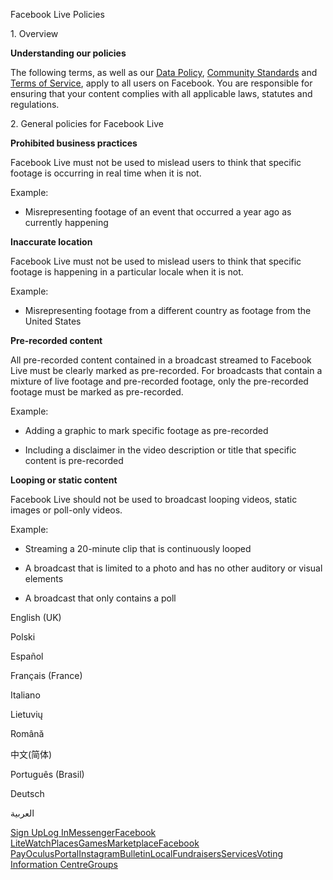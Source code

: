 Facebook Live Policies

1\. Overview

**Understanding our policies**

The following terms, as well as our [Data Policy](https://www.facebook.com/about/privacy/), [Community Standards](https://www.facebook.com/communitystandards/) and [Terms of Service](https://www.facebook.com/legal/terms), apply to all users on Facebook. You are responsible for ensuring that your content complies with all applicable laws, statutes and regulations.

2\. General policies for Facebook Live

**Prohibited business practices**

Facebook Live must not be used to mislead users to think that specific footage is occurring in real time when it is not.

Example:

*   Misrepresenting footage of an event that occurred a year ago as currently happening

**Inaccurate location**

Facebook Live must not be used to mislead users to think that specific footage is happening in a particular locale when it is not.

Example:

*   Misrepresenting footage from a different country as footage from the United States

**Pre-recorded content**

All pre-recorded content contained in a broadcast streamed to Facebook Live must be clearly marked as pre-recorded. For broadcasts that contain a mixture of live footage and pre-recorded footage, only the pre-recorded footage must be marked as pre-recorded.

Example:

*   Adding a graphic to mark specific footage as pre-recorded

*   Including a disclaimer in the video description or title that specific content is pre-recorded

**Looping or static content**

Facebook Live should not be used to broadcast looping videos, static images or poll-only videos.

Example:

*   Streaming a 20-minute clip that is continuously looped

*   A broadcast that is limited to a photo and has no other auditory or visual elements

*   A broadcast that only contains a poll

English (UK)

Polski

Español

Français (France)

Italiano

Lietuvių

Română

中文(简体)

Português (Brasil)

Deutsch

العربية

[Sign Up](https://www.facebook.com/reg/)[Log In](https://www.facebook.com/login/)[Messenger](https://l.facebook.com/l.php?u=https%3A%2F%2Fmessenger.com%2F&h=AT2BRcNvQMg3HTKyb8O5mDGSmdw-GP8Qo3fdbErc3lCf3cJmkp1DOYzCaR7dO7YcLnOVViepFArpaWguk1ZrZT5hJhim_4ZePRIEGoJfD2ED3OCndqmmM_6OtVNgcAAqhXRDufD6wEW8bEA6k2QuLH_YoiXTwAbwWDWHKQ)[Facebook Lite](https://www.facebook.com/lite/)[Watch](https://en-gb.facebook.com/watch/)[Places](https://www.facebook.com/places/)[Games](https://www.facebook.com/games/)[Marketplace](https://www.facebook.com/marketplace/)[Facebook Pay](https://pay.facebook.com/)[Oculus](https://l.facebook.com/l.php?u=https%3A%2F%2Fwww.oculus.com%2F&h=AT2BRcNvQMg3HTKyb8O5mDGSmdw-GP8Qo3fdbErc3lCf3cJmkp1DOYzCaR7dO7YcLnOVViepFArpaWguk1ZrZT5hJhim_4ZePRIEGoJfD2ED3OCndqmmM_6OtVNgcAAqhXRDufD6wEW8bEA6k2QuLH_YoiXTwAbwWDWHKQ)[Portal](https://portal.facebook.com/)[Instagram](https://l.facebook.com/l.php?u=https%3A%2F%2Fwww.instagram.com%2F&h=AT2BRcNvQMg3HTKyb8O5mDGSmdw-GP8Qo3fdbErc3lCf3cJmkp1DOYzCaR7dO7YcLnOVViepFArpaWguk1ZrZT5hJhim_4ZePRIEGoJfD2ED3OCndqmmM_6OtVNgcAAqhXRDufD6wEW8bEA6k2QuLH_YoiXTwAbwWDWHKQ)[Bulletin](https://www.bulletin.com/)[Local](https://www.facebook.com/local/lists/245019872666104/)[Fundraisers](https://www.facebook.com/fundraisers/)[Services](https://www.facebook.com/biz/directory/)[Voting Information Centre](https://www.facebook.com/votinginformationcenter/?entry_point=c2l0ZQ%3D%3D)[Groups](https://www.facebook.com/groups/explore/)